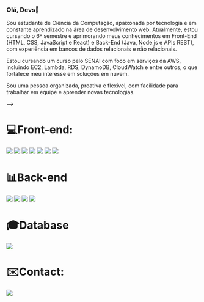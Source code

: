 ### Olá, Devs👋

Sou estudante de Ciência da Computação, apaixonada por tecnologia e em constante aprendizado na área de desenvolvimento web. Atualmente, estou cursando o 6º semestre e aprimorando meus conhecimentos em Front-End (HTML, CSS, JavaScript e React) e Back-End (Java, Node.js e APIs REST), com experiência em bancos de dados relacionais e não relacionais.

Estou cursando um curso pelo SENAI com foco em serviços da AWS, incluindo EC2, Lambda, RDS, DynamoDB, CloudWatch e entre outros, o que fortalece meu interesse em soluções em nuvem.

Sou uma pessoa organizada, proativa e flexível, com facilidade para trabalhar em equipe e aprender novas tecnologias. 

-->

 

<div><h1>💻Front-end:</h1></div>
 <div style="display: inline_block">
  <img src="https://img.shields.io/badge/HTML5-E34F26?style=for-the-badge&logo=html5&logoColor=white" />
  <img src="https://img.shields.io/badge/CSS3-1572B6?style=for-the-badge&logo=css3&logoColor=white" />
  <img src="https://img.shields.io/badge/JavaScript-323330?style=for-the-badge&logo=javascript&logoColor=F7DF1E" />
  <img src="https://img.shields.io/badge/TypeScript-007ACC?style=for-the-badge&logo=typescript&logoColor=white" />
  <img src="https://img.shields.io/badge/React-20232A?style=for-the-badge&logo=react&logoColor=61DAFB" />
  <img src="https://img.shields.io/badge/-sass-e88bb7?style=for-the-badge&logo=sass&logoColor=white" />
   <img src="https://img.shields.io/badge/Angular-DD0031?style=for-the-badge&logo=angular&logoColor=white" />
  <img 
</div>
  
<div><h1>📊Back-end </h1></div>

  <div style="display: inline_block">
    <img src="https://img.shields.io/badge/Node.js-339933?style=for-the-badge&logo=nodedotjs&logoColor=white" />
    <img src="https://img.shields.io/badge/Java-ED8B00?style=for-the-badge&logo=java&logoColor=white" />
    <img src="https://img.shields.io/badge/Python-FFD43B?style=for-the-badge&logo=python&logoColor=blue" />
    <img src="https://img.shields.io/badge/PHP-777BB4?style=for-the-badge&logo=php&logoColor=white" />
</div>

<div><h1>🎓Database</h1></div>
  <div style="display: inline_block">
  <img src="https://img.shields.io/badge/MySQL-005C84?style=for-the-badge&logo=mysql&logoColor=white" />
</div>
  



<div><h1>✉️Contact:</h1></div>
  <div style="display: inline_block">
    <a href="https://www.linkedin.com/in/yasmin-karolayne-8402b724b/"> 
      <img src="https://img.shields.io/badge/LinkedIn-0a66c2?style=for-the-badge&logo=linkedin&logoColor=white" /> 
    </a>
  </div>
